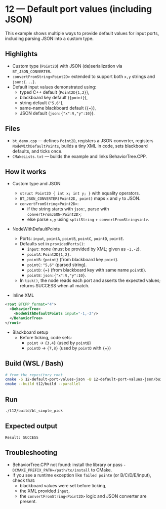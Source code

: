 # 12 — Default port values (including JSON)

This example shows multiple ways to provide default values for input ports, including parsing JSON into a custom type.

## Highlights

- Custom type (`Point2D`) with JSON (de)serialization via `BT_JSON_CONVERTER`.
- `convertFromString<Point2D>` extended to support both `x,y` strings and `json:{...}`.
- Default input values demonstrated using:
  - typed C++ default (`Point2D{1,2}`),
  - blackboard key default (`{point}`),
  - string default (`"5,6"`),
  - same-name blackboard default (`{=}`),
  - JSON default (`json:{"x":9,"y":10}`).

## Files

- `bt_demo.cpp` — defines `Point2D`, registers a JSON converter, registers `NodeWithDefaultPoints`, builds a tiny XML in code, sets blackboard defaults, and ticks once.
- `CMakeLists.txt` — builds the example and links BehaviorTree.CPP.

## How it works

- Custom type and JSON
  - `struct Point2D { int x; int y; }` with equality operators.
  - `BT_JSON_CONVERTER(Point2D, point)` maps `x` and `y` to JSON.
  - `convertFromString<Point2D>`:
    - if the string starts with `json:`, parse with `convertFromJSON<Point2D>`;
    - else parse `x,y` using `splitString` + `convertFromString<int>`.

- NodeWithDefaultPoints
  - Ports: `input`, `pointA`, `pointB`, `pointC`, `pointD`, `pointE`.
  - Defaults set in `providedPorts()`:
    - `input`: none (must be provided by XML; given as `-1,-2`).
    - `pointA`: `Point2D{1,2}`.
    - `pointB`: `{point}` (from blackboard key `point`).
    - `pointC`: `"5,6"` (parsed string).
    - `pointD`: `{=}` (from blackboard key with same name `pointD`).
    - `pointE`: `json:{"x":9,"y":10}`.
  - In `tick()`, the node reads each port and asserts the expected values; returns SUCCESS when all match.

- Inline XML

```xml
<root BTCPP_format="4">
  <BehaviorTree>
    <NodeWithDefaultPoints input="-1,-2"/>
  </BehaviorTree>
</root>
```

- Blackboard setup
  - Before ticking, code sets:
    - `point` → `{3,4}` (used by `pointB`)
    - `pointD` → `{7,8}` (used by `pointD` with `{=}`)

## Build (WSL / Bash)

```bash
# from the repository root
cmake -S 12-default-port-values-json -B 12-default-port-values-json/build
cmake --build t12/build --parallel
```

## Run

```bash
./t12/build/bt_simple_pick
```

## Expected output

```text
Result: SUCCESS
```

## Troubleshooting

- BehaviorTree.CPP not found: install the library or pass `-DCMAKE_PREFIX_PATH=/path/to/install` to CMake.
- If you see a runtime exception like `failed pointA` (or B/C/D/E/input), check that:
  - blackboard values were set before ticking,
  - the XML provided `input`,
  - the `convertFromString<Point2D>` logic and JSON converter are present.
